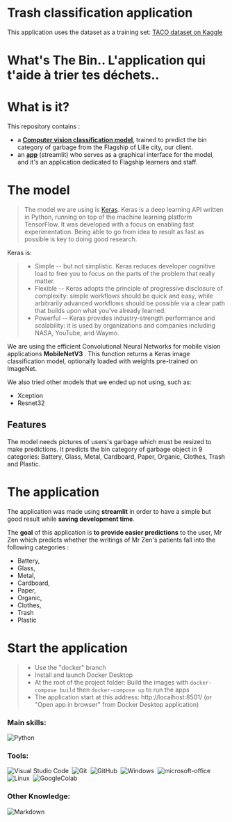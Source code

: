 # Trash classification application

This application uses the dataset as a training set:
[TACO dataset on Kaggle](https://www.kaggle.com/datasets/kneroma/tacotrashdataset?select=meta_df.csv)

# What's The Bin.. L'application qui t'aide à trier tes déchets..

# What is it?
This repository contains :
- a **[Computer vision classification model](#the-model)**, trained to predict the bin category of garbage from the Flagship  of Lille city, our client.
- an **[app](#the-application)** (streamlit) who serves as a graphical interface for the model, and it's an application dedicated to Flagship learners and staff.


# The model
>The model we are using is [Keras](https://keras.io/guides/).
Keras is a deep learning API written in Python, running on top of the machine learning platform TensorFlow. It was developed with a focus on enabling fast experimentation. Being able to go from idea to result as fast as possible is key to doing good research.

Keras is:

> - Simple -- but not simplistic. Keras reduces developer cognitive load to free you to focus on the parts of the problem that really matter.
> - Flexible -- Keras adopts the principle of progressive disclosure of complexity: simple workflows should be quick and easy, while arbitrarily advanced workflows should be possible via a clear path that builds upon what you've already learned.
> - Powerful -- Keras provides industry-strength performance and scalability: it is used by organizations and companies including NASA, YouTube, and Waymo.

We are using the efficient Convolutional Neural Networks for mobile vision applications **MobileNetV3** .
This function returns a Keras image classification model, optionally loaded with weights pre-trained on ImageNet.

We also tried other models that we ended up not using, such as:
- Xception
- Resnet32

## Features
The model needs pictures of users's garbage which must be resized to make predictions. It predicts the bin category of garbage object in 9 categories: Battery, Glass, Metal, Cardboard, Paper, Organic, Clothes, Trash and Plastic.


# The application
The application was made using **streamlit** in order to have a simple but good result while **saving development time**.

The **goal** of this application is **to provide easier predictions** to the user, Mr Zen which predicts whether the writings of Mr Zen's patients fall into the following categories :
- Battery,
- Glass,
- Metal,
- Cardboard, 
- Paper,
- Organic,
- Clothes, 
- Trash 
- Plastic


# Start the application 
> - Use the "docker" branch
> - Install and launch Docker Desktop
> - At the root of the project folder: Build the images with `docker-compose build` then `docker-compose up` to run the apps
> - The application start at this address: http://localhost:8501/ (or "Open app in browser" from Docker Desktop application)

### Main skills:

![Python](https://img.shields.io/badge/-Python-0D1117?style=for-the-badge&logo=python&labelColor=0D1117&textColor=0D1117)&nbsp;

### Tools:

![Visual Studio Code](https://img.shields.io/badge/-Visual%20Studio%20Code-0D1117?style=for-the-badge&logo=visual-studio-code&logoColor=007ACC&labelColor=0D1117)&nbsp;
![Git](https://img.shields.io/badge/-Git-0D1117?style=for-the-badge&logo=git&labelColor=0D1117)&nbsp;
![GitHub](https://img.shields.io/badge/-GitHub-0D1117?style=for-the-badge&logo=github&labelColor=0D1117)&nbsp;
![Windows](https://img.shields.io/badge/-Windows-0D1117?style=for-the-badge&logo=windows&labelColor=0D1117)&nbsp;
![microsoft-office](https://img.shields.io/badge/-microsoft_office-0D1117?style=for-the-badge&logo=microsoft-office&labelColor=0D1117)&nbsp;
![Linux](https://img.shields.io/badge/-linux-0D1117?style=for-the-badge&logo=linux&labelColor=0D1117)&nbsp;
![GoogleColab](https://img.shields.io/badge/-GoogleColab-0D1117?style=for-the-badge&logo=googlecolab&labelColor=0D1117)&nbsp;

### Other Knowledge:

![Markdown](https://img.shields.io/badge/-Markdown-0D1117?style=for-the-badge&logo=markdown&labelColor=0D1117)&nbsp;